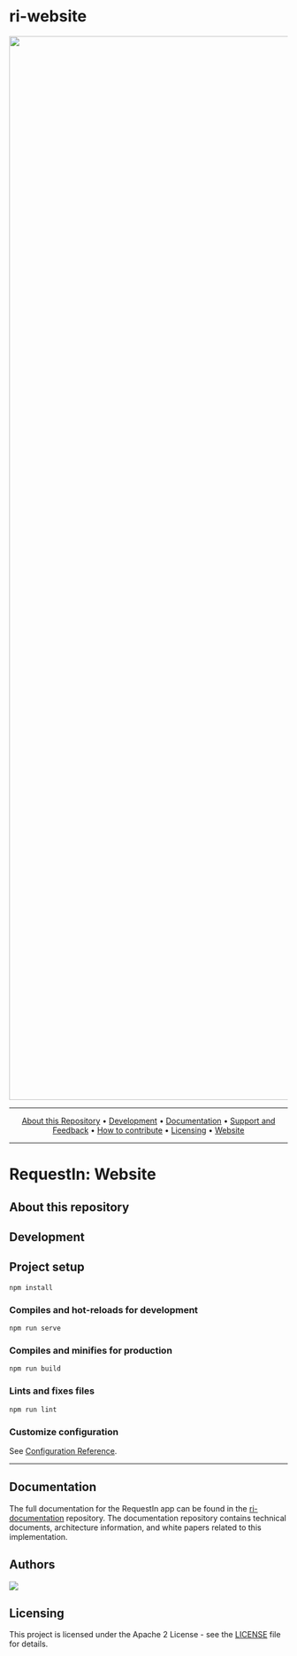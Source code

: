 # ri-website
<p align="center">
 <a href="https://ibb.co/4g9x1g9"><img width="1920px"src="https://i.ibb.co/gFHC4FH/IMG-20220228-001437.png" alt="IMG-20220228-001437" border="0"></a> 
<hr />
<p align="center">
    <a href="#about-this-repository">About this Repository</a> •
    <a href="#development">Development</a> •
    <a href="#documentation">Documentation</a> •
    <a href="#support-and-feedback">Support and Feedback</a> •
    <a href="#how-to-contribute">How to contribute</a> •
    <a href="#licensing">Licensing</a> •
    <a href="https://request.tn/en/">Website</a>
</p>
<hr />

# RequestIn: Website
## About this repository
## Development
## Project setup
```
npm install
```

### Compiles and hot-reloads for development
```
npm run serve
```

### Compiles and minifies for production
```
npm run build
```

### Lints and fixes files
```
npm run lint
```

### Customize configuration

See [Configuration Reference](https://cli.vuejs.org/config/).
___
## Documentation
The full documentation for the RequestIn app can be found in the [ri-documentation](https://github.com/Requestln/ri-documentation) repository. The documentation repository contains technical documents, architecture information, and white papers related to this implementation.

## Authors

<a href="https://github.com/Requestln/request-website/graphs/contributors">
  <img src="https://contrib.rocks/image?repo=Requestln/request-website" />
</a>

## Licensing

This project is licensed under the Apache 2 License - see the [LICENSE](LICENSE) file for details.
